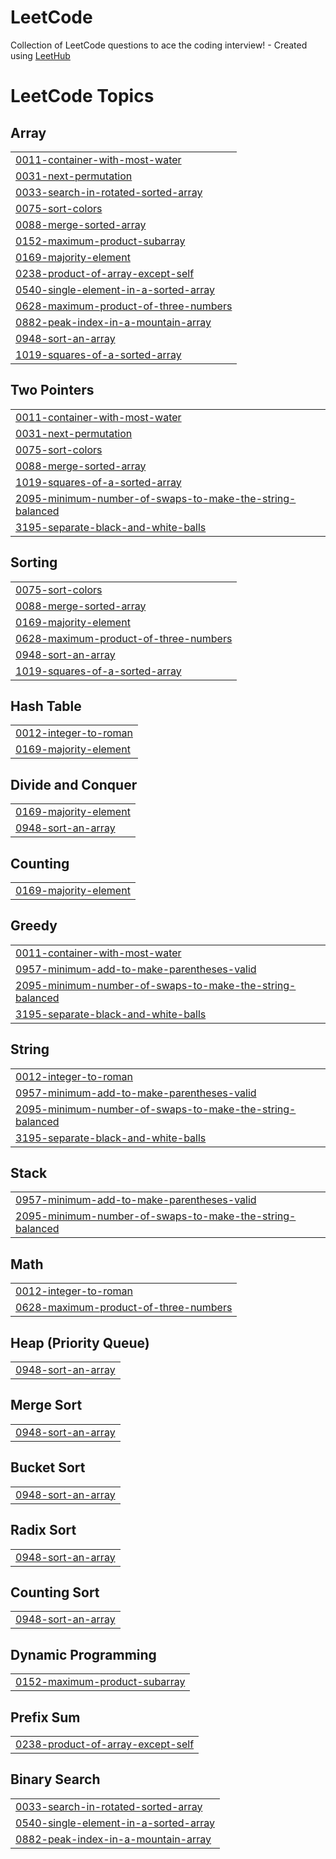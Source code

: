 # LeetCode
Collection of LeetCode questions to ace the coding interview! - Created using [LeetHub](https://github.com/QasimWani/LeetHub)

<!---LeetCode Topics Start-->
# LeetCode Topics
## Array
|  |
| ------- |
| [0011-container-with-most-water](https://github.com/Sahani-12/LeetCode/tree/master/0011-container-with-most-water) |
| [0031-next-permutation](https://github.com/Sahani-12/LeetCode/tree/master/0031-next-permutation) |
| [0033-search-in-rotated-sorted-array](https://github.com/Sahani-12/LeetCode/tree/master/0033-search-in-rotated-sorted-array) |
| [0075-sort-colors](https://github.com/Sahani-12/LeetCode/tree/master/0075-sort-colors) |
| [0088-merge-sorted-array](https://github.com/Sahani-12/LeetCode/tree/master/0088-merge-sorted-array) |
| [0152-maximum-product-subarray](https://github.com/Sahani-12/LeetCode/tree/master/0152-maximum-product-subarray) |
| [0169-majority-element](https://github.com/Sahani-12/LeetCode/tree/master/0169-majority-element) |
| [0238-product-of-array-except-self](https://github.com/Sahani-12/LeetCode/tree/master/0238-product-of-array-except-self) |
| [0540-single-element-in-a-sorted-array](https://github.com/Sahani-12/LeetCode/tree/master/0540-single-element-in-a-sorted-array) |
| [0628-maximum-product-of-three-numbers](https://github.com/Sahani-12/LeetCode/tree/master/0628-maximum-product-of-three-numbers) |
| [0882-peak-index-in-a-mountain-array](https://github.com/Sahani-12/LeetCode/tree/master/0882-peak-index-in-a-mountain-array) |
| [0948-sort-an-array](https://github.com/Sahani-12/LeetCode/tree/master/0948-sort-an-array) |
| [1019-squares-of-a-sorted-array](https://github.com/Sahani-12/LeetCode/tree/master/1019-squares-of-a-sorted-array) |
## Two Pointers
|  |
| ------- |
| [0011-container-with-most-water](https://github.com/Sahani-12/LeetCode/tree/master/0011-container-with-most-water) |
| [0031-next-permutation](https://github.com/Sahani-12/LeetCode/tree/master/0031-next-permutation) |
| [0075-sort-colors](https://github.com/Sahani-12/LeetCode/tree/master/0075-sort-colors) |
| [0088-merge-sorted-array](https://github.com/Sahani-12/LeetCode/tree/master/0088-merge-sorted-array) |
| [1019-squares-of-a-sorted-array](https://github.com/Sahani-12/LeetCode/tree/master/1019-squares-of-a-sorted-array) |
| [2095-minimum-number-of-swaps-to-make-the-string-balanced](https://github.com/Sahani-12/LeetCode/tree/master/2095-minimum-number-of-swaps-to-make-the-string-balanced) |
| [3195-separate-black-and-white-balls](https://github.com/Sahani-12/LeetCode/tree/master/3195-separate-black-and-white-balls) |
## Sorting
|  |
| ------- |
| [0075-sort-colors](https://github.com/Sahani-12/LeetCode/tree/master/0075-sort-colors) |
| [0088-merge-sorted-array](https://github.com/Sahani-12/LeetCode/tree/master/0088-merge-sorted-array) |
| [0169-majority-element](https://github.com/Sahani-12/LeetCode/tree/master/0169-majority-element) |
| [0628-maximum-product-of-three-numbers](https://github.com/Sahani-12/LeetCode/tree/master/0628-maximum-product-of-three-numbers) |
| [0948-sort-an-array](https://github.com/Sahani-12/LeetCode/tree/master/0948-sort-an-array) |
| [1019-squares-of-a-sorted-array](https://github.com/Sahani-12/LeetCode/tree/master/1019-squares-of-a-sorted-array) |
## Hash Table
|  |
| ------- |
| [0012-integer-to-roman](https://github.com/Sahani-12/LeetCode/tree/master/0012-integer-to-roman) |
| [0169-majority-element](https://github.com/Sahani-12/LeetCode/tree/master/0169-majority-element) |
## Divide and Conquer
|  |
| ------- |
| [0169-majority-element](https://github.com/Sahani-12/LeetCode/tree/master/0169-majority-element) |
| [0948-sort-an-array](https://github.com/Sahani-12/LeetCode/tree/master/0948-sort-an-array) |
## Counting
|  |
| ------- |
| [0169-majority-element](https://github.com/Sahani-12/LeetCode/tree/master/0169-majority-element) |
## Greedy
|  |
| ------- |
| [0011-container-with-most-water](https://github.com/Sahani-12/LeetCode/tree/master/0011-container-with-most-water) |
| [0957-minimum-add-to-make-parentheses-valid](https://github.com/Sahani-12/LeetCode/tree/master/0957-minimum-add-to-make-parentheses-valid) |
| [2095-minimum-number-of-swaps-to-make-the-string-balanced](https://github.com/Sahani-12/LeetCode/tree/master/2095-minimum-number-of-swaps-to-make-the-string-balanced) |
| [3195-separate-black-and-white-balls](https://github.com/Sahani-12/LeetCode/tree/master/3195-separate-black-and-white-balls) |
## String
|  |
| ------- |
| [0012-integer-to-roman](https://github.com/Sahani-12/LeetCode/tree/master/0012-integer-to-roman) |
| [0957-minimum-add-to-make-parentheses-valid](https://github.com/Sahani-12/LeetCode/tree/master/0957-minimum-add-to-make-parentheses-valid) |
| [2095-minimum-number-of-swaps-to-make-the-string-balanced](https://github.com/Sahani-12/LeetCode/tree/master/2095-minimum-number-of-swaps-to-make-the-string-balanced) |
| [3195-separate-black-and-white-balls](https://github.com/Sahani-12/LeetCode/tree/master/3195-separate-black-and-white-balls) |
## Stack
|  |
| ------- |
| [0957-minimum-add-to-make-parentheses-valid](https://github.com/Sahani-12/LeetCode/tree/master/0957-minimum-add-to-make-parentheses-valid) |
| [2095-minimum-number-of-swaps-to-make-the-string-balanced](https://github.com/Sahani-12/LeetCode/tree/master/2095-minimum-number-of-swaps-to-make-the-string-balanced) |
## Math
|  |
| ------- |
| [0012-integer-to-roman](https://github.com/Sahani-12/LeetCode/tree/master/0012-integer-to-roman) |
| [0628-maximum-product-of-three-numbers](https://github.com/Sahani-12/LeetCode/tree/master/0628-maximum-product-of-three-numbers) |
## Heap (Priority Queue)
|  |
| ------- |
| [0948-sort-an-array](https://github.com/Sahani-12/LeetCode/tree/master/0948-sort-an-array) |
## Merge Sort
|  |
| ------- |
| [0948-sort-an-array](https://github.com/Sahani-12/LeetCode/tree/master/0948-sort-an-array) |
## Bucket Sort
|  |
| ------- |
| [0948-sort-an-array](https://github.com/Sahani-12/LeetCode/tree/master/0948-sort-an-array) |
## Radix Sort
|  |
| ------- |
| [0948-sort-an-array](https://github.com/Sahani-12/LeetCode/tree/master/0948-sort-an-array) |
## Counting Sort
|  |
| ------- |
| [0948-sort-an-array](https://github.com/Sahani-12/LeetCode/tree/master/0948-sort-an-array) |
## Dynamic Programming
|  |
| ------- |
| [0152-maximum-product-subarray](https://github.com/Sahani-12/LeetCode/tree/master/0152-maximum-product-subarray) |
## Prefix Sum
|  |
| ------- |
| [0238-product-of-array-except-self](https://github.com/Sahani-12/LeetCode/tree/master/0238-product-of-array-except-self) |
## Binary Search
|  |
| ------- |
| [0033-search-in-rotated-sorted-array](https://github.com/Sahani-12/LeetCode/tree/master/0033-search-in-rotated-sorted-array) |
| [0540-single-element-in-a-sorted-array](https://github.com/Sahani-12/LeetCode/tree/master/0540-single-element-in-a-sorted-array) |
| [0882-peak-index-in-a-mountain-array](https://github.com/Sahani-12/LeetCode/tree/master/0882-peak-index-in-a-mountain-array) |
<!---LeetCode Topics End-->